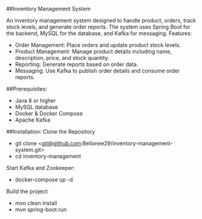 ##Inventory Management System

An inventory management system designed to handle product, orders, track stock levels, and generate order reports. 
The system uses Spring Boot for the backend, MySQL for the database, and Kafka for messaging.
Features:

   - Order Management: Place orders and update product stock levels.
   - Product Management: Manage product details including name, description, price, and stock quantity.
   - Reporting: Generate reports based on order data.
   - Messaging: Use Kafka to publish order details and consume order reports.

##Prerequisites:
   - Java 8 or higher
   - MySQL database
   - Docker & Docker Compose
   - Apache Kafka

##Installation:
  Clone the Repository
  - git clone <git@github.com:Bellonee29/inventory-management-system.git>
  - cd inventory-management

  Start Kafka and Zookeeper:
   - docker-compose up -d

  Build the project:
   - mvn clean install
   - mvn spring-boot:run
